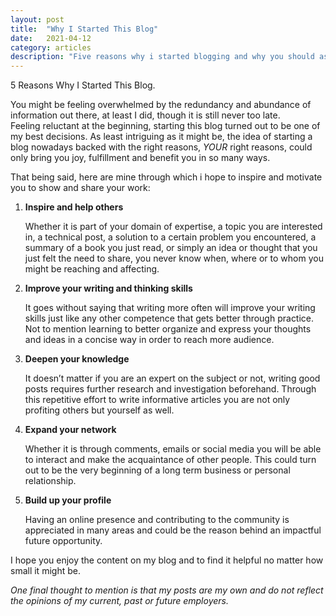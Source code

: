 ```yaml
---
layout: post
title:  "Why I Started This Blog"
date:   2021-04-12
category: articles
description: "Five reasons why i started blogging and why you should as well"
---
```

5 Reasons Why I Started This Blog.

You might be feeling overwhelmed by the redundancy and abundance of information out there, at least I did, though it is still never too late.  
Feeling reluctant at the beginning, starting this blog turned out to be one of my best decisions.
As least intriguing as it might be, the idea of starting a blog nowadays backed with the right reasons, *YOUR* right reasons, could only bring you joy, fulfillment and benefit you in so many ways. 

That being said, here are mine through which i hope to inspire and motivate you to show and share your work: 

1. **Inspire and help others**

   Whether it is part of your domain of expertise, a topic you are interested in, a technical post, a solution to a certain problem you encountered, 
   a summary of a book you just read, or simply an idea or thought that you just felt the need to share, you never know when, where or to whom you might 
   be reaching and affecting. 

2. **Improve your writing and thinking skills**

   It goes without saying that writing more often will improve your writing skills just like any other competence that gets better through practice. 
   Not to mention learning to better organize and express your thoughts and ideas in a concise way in order to reach more audience.      


3. **Deepen your knowledge**

   It doesn’t matter if you are an expert on the subject or not, writing good posts requires further research and investigation beforehand. 
   Through this repetitive effort to write informative articles you are not only profiting others but yourself as well.  

4. **Expand your network**

   Whether it is through comments, emails or social media you will be able to interact and make the acquaintance of other people. 
   This could turn out to be the very beginning of a long term business or personal relationship. 

5. **Build up your profile**

   Having an online presence and contributing to the community is appreciated in many areas and could be the reason behind an impactful future opportunity. 

I hope you enjoy the content on my blog and to find it helpful no matter how small it might be.

*One final thought to mention is that my posts are my own and do not reflect the opinions of my current, past or future employers.* 